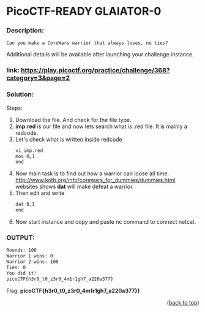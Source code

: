 # PicoCTF-READY GLAIATOR-0
### Description:
    Can you make a CoreWars warrior that always loses, no ties?
Additional details will be available after launching your challenge instance.


### link: https://play.picoctf.org/practice/challenge/368?category=3&page=2

### Solution:

Steps: 
1. Download the file. And check for the file type.
2. <b>imp.red</b> is our file and now lets search what is .red file. It is mainly a redcode.
3. Let's check what is written inside redcode
   ```sh
   vi imp.red
   mov 0,1
   end
   ```
4. Now main task is to find out how a warrior can loose all time. http://www.koth.org/info/corewars_for_dummies/dummies.html
   websites shows <b>dat</b> will make defeat a warrior.
5. Then edit and write
   ```sh
   dat 0,1
   end
   ```
6. Now start instance and copy and paste nc command to connect netcat.

### OUTPUT:
  ```sh
  Rounds: 100
  Warrior 1 wins: 0
  Warrior 2 wins: 100
  Ties: 0
  You did it!
  picoCTF{h3r0_t0_z3r0_4m1r1gh7_a220a377}
  ```

    
    
Flag: <b>picoCTF{h3r0_t0_z3r0_4m1r1gh7_a220a377}}</b>

<p align="right">(<a href="#readme-top">back to top</a>)</p>
